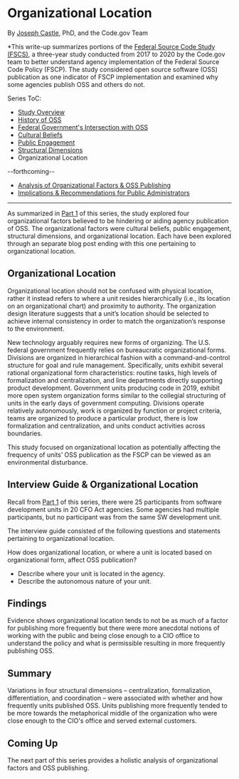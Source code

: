 # Organizational Location
By [Joseph Castle](https://digital.gov/authors/joseph-castle/), PhD, and the Code.gov Team

*This write-up summarizes portions of the [Federal Source Code Study (FSCS)](https://github.com/GSA/code-gov/blob/master/docs/FederalSourceCodeStudy/FederalSourceCodeStudy.pdf), a three-year study conducted from 2017 to 2020 by the Code.gov team to better understand agency implementation of the Federal Source Code Policy (FSCP). The study considered open source software (OSS) publication as one indicator of FSCP implementation and examined why some agencies publish OSS and others do not.

Series ToC:
- [Study Overview](study_overview.md)
- [History of OSS](history_of_OSS.md)
- [Federal Government's Intersection with OSS](govt_intersection_OSS.md)
- [Cultural Beliefs](cultural_beliefs.md)
- [Public Engagement](public_engagement.md)
- [Structural Dimensions](structural_dimensions.md)
- Organizational Location

--forthcoming--
- [Analysis of Organizational Factors & OSS Publishing](#)
- [Implications & Recommendations for Public Administrators](#)

---

As summarized in [Part 1](https://medium.com/codedotgov/federal-source-code-study-series-part-1-the-overview-72acce742260) of this series, the study explored four organizational factors believed to be hindering or aiding agency publication of OSS. The organizational factors were cultural beliefs, public engagement, structural dimensions, and organizational location. Each have been explored through an separate blog post ending with this one pertaining to organizational location.

## Organizational Location

Organizational location should not be confused with physical location, rather it instead refers to where a unit resides hierarchically (i.e., its location on an organizational chart) and proximity to authority.  The organization design literature suggests that a unit’s location should be selected to achieve internal consistency in order to match the organization’s response to the environment.

New technology arguably requires new forms of organizing.  The U.S. federal government frequently relies on bureaucratic organizational forms.  Divisions are organized in hierarchical fashion with a command-and-control structure for goal and rule management.  Specifically, units exhibit several rational organizational form characteristics: routine tasks, high levels of formalization and centralization, and line departments directly supporting product development.  Government units producing code in 2019, exhibit more open system organization forms similar to the collegial structuring of units in the early days of government computing.  Divisions operate relatively autonomously, work is organized by function or project criteria, teams are organized to produce a particular product, there is low formalization and centralization, and units conduct activities across boundaries.

This study focused on organizational location as potentially affecting the frequency of units’ OSS publication as the FSCP can be viewed as an environmental disturbance.

## Interview Guide & Organizational Location

Recall from [Part 1](https://medium.com/codedotgov/federal-source-code-study-series-part-1-the-overview-72acce742260) of this series, there were 25 participants from software development units in 20 CFO Act agencies. Some agencies had multiple participants, but no participant was from the same SW development unit.

The interview guide consisted of the following questions and statements pertaining to organizational location.

How does organizational location, or where a unit is located based on organizational form, affect OSS publication?
-	Describe where your unit is located in the agency.
-	Describe the autonomous nature of your unit.

## Findings

Evidence shows organizational location tends to not be as much of a factor for publishing more frequently but there were more anecdotal notions of working with the public and being close enough to a CIO office to understand the policy and what is permissible resulting in more frequently publishing OSS.

## Summary

Variations in four structural dimensions – centralization, formalization, differentiation, and coordination – were associated with whether and how frequently units published OSS.  Units publishing more frequently tended to be more towards the metaphorical middle of the organization who were close enough to the CIO's office and served external customers.

## Coming Up

The next part of this series provides a holistic analysis of organizational factors and OSS publishing.